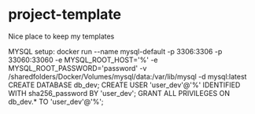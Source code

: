 # project-template
Nice place to keep my templates

MYSQL setup:
docker run --name mysql-default -p 3306:3306 -p 33060:33060 -e MYSQL_ROOT_HOST='%' -e MYSQL_ROOT_PASSWORD='password' -v /sharedfolders/Docker/Volumes/mysql/data:/var/lib/mysql -d mysql:latest 
CREATE DATABASE db_dev;
CREATE USER 'user_dev'@'%' IDENTIFIED WITH sha256_password BY 'user_dev';
GRANT ALL PRIVILEGES ON db_dev.* TO 'user_dev'@'%';